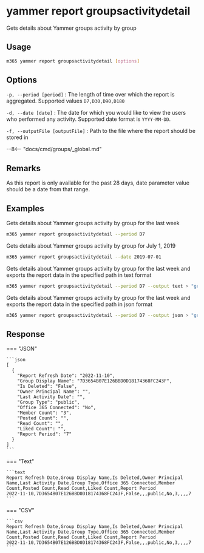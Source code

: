 # yammer report groupsactivitydetail

Gets details about Yammer groups activity by group

## Usage

```sh
m365 yammer report groupsactivitydetail [options]
```

## Options

`-p, --period [period]`
: The length of time over which the report is aggregated. Supported values `D7,D30,D90,D180`

`-d, --date [date]`
: The date for which you would like to view the users who performed any activity. Supported date format is `YYYY-MM-DD`.

`-f, --outputFile [outputFile]`
: Path to the file where the report should be stored in

--8<-- "docs/cmd/groups/_global.md"

## Remarks

As this report is only available for the past 28 days, date parameter value should be a date from that range.

## Examples

Gets details about Yammer groups activity by group for the last week

```sh
m365 yammer report groupsactivitydetail --period D7
```

Gets details about Yammer groups activity by group for July 1, 2019

```sh
m365 yammer report groupsactivitydetail --date 2019-07-01
```

Gets details about Yammer groups activity by group for the last week and exports the report data in the specified path in text format

```sh
m365 yammer report groupsactivitydetail --period D7 --output text > "groupsactivitydetail.txt"
```

Gets details about Yammer groups activity by group for the last week and exports the report data in the specified path in json format

```sh
m365 yammer report groupsactivitydetail --period D7 --output json > "groupsactivitydetail.json"
```

## Response

=== "JSON"

    ```json
    [
      {
        "Report Refresh Date": "2022-11-10",
        "Group Display Name": "7D3654B07E126BBD0D18174368FC243F",
        "Is Deleted": "False",
        "Owner Principal Name": "",
        "Last Activity Date": "",
        "Group Type": "public",
        "Office 365 Connected": "No",
        "Member Count": "3",
        "Posted Count": "",
        "Read Count": "",
        "Liked Count": "",
        "Report Period": "7"
      }
    ]
    ```

=== "Text"

    ```text
    Report Refresh Date,Group Display Name,Is Deleted,Owner Principal Name,Last Activity Date,Group Type,Office 365 Connected,Member Count,Posted Count,Read Count,Liked Count,Report Period
    2022-11-10,7D3654B07E126BBD0D18174368FC243F,False,,,public,No,3,,,,7
    ```

=== "CSV"

    ```csv
    Report Refresh Date,Group Display Name,Is Deleted,Owner Principal Name,Last Activity Date,Group Type,Office 365 Connected,Member Count,Posted Count,Read Count,Liked Count,Report Period
    2022-11-10,7D3654B07E126BBD0D18174368FC243F,False,,,public,No,3,,,,7
    ```

